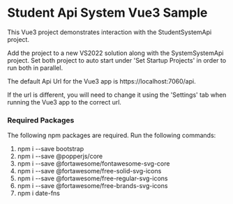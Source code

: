 <h1>Student Api System Vue3 Sample</h1>

This Vue3 project demonstrates interaction with the StudentSystemApi project.

Add the project to a new VS2022 solution along with the SystemSystemApi project. 
Set both project to auto start under 'Set Startup Projects' in order to run both in parallel.

The default Api Url for the Vue3 app is https://localhost:7060/api.

If the url is different, you will need to change it using the 'Settings' tab when running the Vue3 app to the correct url.

<h3>Required Packages</h3>
The following npm packages are required. Run the following commands:

1. npm i --save bootstrap
2. npm i --save @popperjs/core
3. npm i --save @fortawesome/fontawesome-svg-core
4. npm i --save @fortawesome/free-solid-svg-icons
5. npm i --save @fortawesome/free-regular-svg-icons
6. npm i --save @fortawesome/free-brands-svg-icons
7. npm i date-fns
